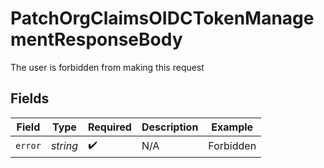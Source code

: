 # PatchOrgClaimsOIDCTokenManagementResponseBody

The user is forbidden from making this request



## Fields

| Field              | Type               | Required           | Description        | Example            |
| ------------------ | ------------------ | ------------------ | ------------------ | ------------------ |
| `error`            | *string*           | :heavy_check_mark: | N/A                | Forbidden          |
